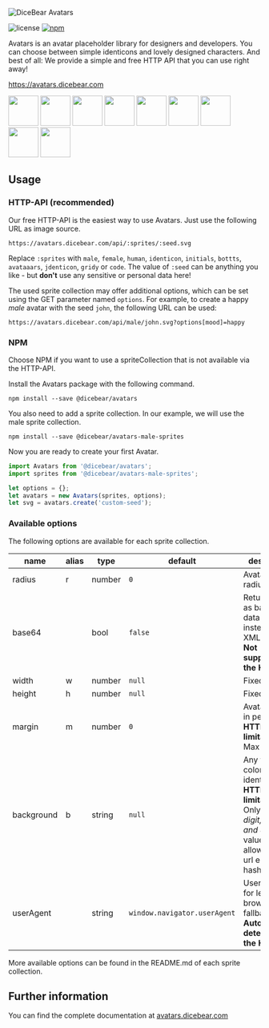 ![DiceBear Avatars](https://raw.githubusercontent.com/DiceBear/avatars/v4/packages/avatars/banner.svg?sanitize=true)

![license](https://img.shields.io/npm/l/@dicebear/avatars.svg?style=flat-square)
[![npm](https://img.shields.io/npm/v/@dicebear/avatars.svg?style=flat-square)](https://www.npmjs.com/package/@dicebear/avatars)

Avatars is an avatar placeholder library for designers and developers. You can choose between simple identicons and lovely designed characters.
And best of all: We provide a simple and free HTTP API that you can use right away!

https://avatars.dicebear.com

<p>
    <img src="https://avatars.dicebear.com/api/male/John%20Doe.svg" width="60" />
    <img src="https://avatars.dicebear.com/api/female/John%20Doe.svg" width="60" />
    <img src="https://avatars.dicebear.com/api/identicon/John%20Doe.svg" width="60" />
    <img src="https://avatars.dicebear.com/api/initials/John%20Doe.svg" width="60" />
    <img src="https://avatars.dicebear.com/api/bottts/John%20Doe.svg" width="60" />
    <img src="https://avatars.dicebear.com/api/avataaars/John%20Doe.svg" width="60" />
    <img src="https://avatars.dicebear.com/api/jdenticon/John%20Doe.svg" width="60" />
    <img src="https://avatars.dicebear.com/api/gridy/John%20Doe.svg" width="60" />
    <img src="https://avatars.dicebear.com/api/code/John%20Doe.svg" width="60" />
</p>

## Usage

### HTTP-API (recommended)

Our free HTTP-API is the easiest way to use Avatars. Just use the following URL as image source.

    https://avatars.dicebear.com/api/:sprites/:seed.svg

Replace `:sprites` with `male`, `female`, `human`, `identicon`, `initials`, `bottts`, `avataaars`, `jdenticon`, `gridy` or `code`. The value of `:seed` can be anything you
like - but **don't** use any sensitive or personal data here!

The used sprite collection may offer additional options, which can be set using the GET parameter named `options`.
For example, to create a happy _male_ avatar with the seed `john`, the following URL can be used:

    https://avatars.dicebear.com/api/male/john.svg?options[mood]=happy

### NPM

Choose NPM if you want to use a spriteCollection that is not available via the HTTP-API.

Install the Avatars package with the following command.

    npm install --save @dicebear/avatars

You also need to add a sprite collection. In our example, we will use the male sprite collection.

    npm install --save @dicebear/avatars-male-sprites

Now you are ready to create your first Avatar.

```js
import Avatars from '@dicebear/avatars';
import sprites from '@dicebear/avatars-male-sprites';

let options = {};
let avatars = new Avatars(sprites, options);
let svg = avatars.create('custom-seed');
```

### Available options

The following options are available for each sprite collection.

| name       | alias | type   | default                      | description                                                                                                                                       |
| ---------- | ----- | ------ | ---------------------------- | ------------------------------------------------------------------------------------------------------------------------------------------------- |
| radius     | r     | number | `0`                          | Avatar border radius                                                                                                                              |
| base64     |       | bool   | `false`                      | Return avatar as base64 data uri instead of XML <br> **Not supported by the HTTP API**                                                            |
| width      | w     | number | `null`                       | Fixed width                                                                                                                                       |
| height     | h     | number | `null`                       | Fixed height                                                                                                                                      |
| margin     | m     | number | `0`                          | Avatar margin in percent<br> **HTTP-API limitation** Max value `25`                                                                               |
| background | b     | string | `null`                       | Any valid color identifier<br> **HTTP-API limitation** Only hex _(3-digit, 6-digit and 8-digit)_ values are allowed. Use url encoded hash: `%23`. |
| userAgent  |       | string | `window.navigator.userAgent` | User-Agent for legacy browser fallback<br> **Automatically detected by the HTTP API**                                                             |

More available options can be found in the README.md of each sprite collection.

## Further information

You can find the complete documentation at [avatars.dicebear.com](https://avatars.dicebear.com)
